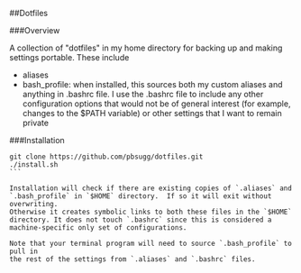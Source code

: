 ##Dotfiles

###Overview

A collection of "dotfiles" in my home directory for backing up and making
settings portable.  These include

* aliases
* bash_profile: when installed, this sources both my custom aliases and anything in
  .bashrc file.  I use the .bashrc file to include any other configuration
options that would not be of general interest (for example, changes to the $PATH
variable) or other settings that I want to remain private

###Installation

````
git clone https://github.com/pbsugg/dotfiles.git
./install.sh
```

Installation will check if there are existing copies of `.aliases` and
`.bash_profile` in `$HOME` directory.  If so it will exit without overwriting.
Otherwise it creates symbolic links to both these files in the `$HOME`
directory. It does not touch `.bashrc` since this is considered a
machine-specific only set of configurations.

Note that your terminal program will need to source `.bash_profile` to pull in
the rest of the settings from `.aliases` and `.bashrc` files.
